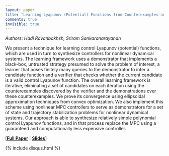 ```yaml
---
layout: paper
title: "Learning Lyapunov (Potential) Functions from Counterexamples and Demonstrations"
comments: true
invisible: true
---
```


<p class="text-left"><i>Authors: Hadi Ravanbakhsh, Sriram Sankaranarayanan</i></p>

We present a technique for learning control Lyapunov (potential) functions, which are used in turn to  synthesize controllers for nonlinear dynamical systems. The learning framework uses a demonstrator that implements a black-box, untrusted strategy presumed to solve the problem of interest, a learner that poses finitely many queries to the demonstrator to infer a candidate function and a verifier that checks whether the current candidate is a valid control Lyapunov function. The overall learning framework is iterative, eliminating a set of candidates on each iteration using the counterexamples discovered by the verifier and the demonstrations over these counterexamples. We prove its convergence using ellipsoidal approximation techniques from convex optimization. We also implement this scheme using nonlinear MPC controllers to serve as demonstrators for a set of state and trajectory stabilization problems for nonlinear dynamical systems. Our approach is able to synthesize relatively simple polynomial control Lyapunov functions, and in that process replace the MPC using a guaranteed and computationally less expensive controller.

[<b><a href="/static/papers/49.pdf">Full Paper</a></b> \| <b><a href="/static/slides/49.mp4">Slides</a></b>]

{% include disqus.html %}